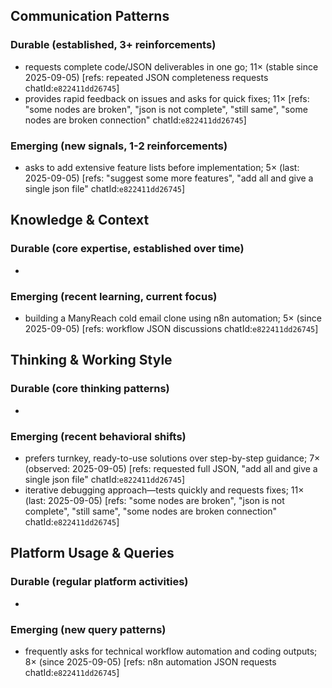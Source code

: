 ## Communication Patterns
### Durable (established, 3+ reinforcements)
- requests complete code/JSON deliverables in one go; 11× (stable since 2025-09-05) [refs: repeated JSON completeness requests chatId:`e822411dd26745`]
- provides rapid feedback on issues and asks for quick fixes; 11× [refs: "some nodes are broken", "json is not complete", "still same", "some nodes are broken connection" chatId:`e822411dd26745`]
### Emerging (new signals, 1-2 reinforcements)
- asks to add extensive feature lists before implementation; 5× (last: 2025-09-05) [refs: "suggest some more features", "add all and give a single json file" chatId:`e822411dd26745`]

## Knowledge & Context
### Durable (core expertise, established over time)
-
### Emerging (recent learning, current focus)
- building a ManyReach cold email clone using n8n automation; 5× (since 2025-09-05) [refs: workflow JSON discussions chatId:`e822411dd26745`]

## Thinking & Working Style
### Durable (core thinking patterns)
-
### Emerging (recent behavioral shifts)
- prefers turnkey, ready-to-use solutions over step-by-step guidance; 7× (observed: 2025-09-05) [refs: requested full JSON, "add all and give a single json file" chatId:`e822411dd26745`]
- iterative debugging approach—tests quickly and requests fixes; 11× (last: 2025-09-05) [refs: "some nodes are broken", "json is not complete", "still same", "some nodes are broken connection" chatId:`e822411dd26745`]

## Platform Usage & Queries
### Durable (regular platform activities)
-
### Emerging (new query patterns)
- frequently asks for technical workflow automation and coding outputs; 8× (since 2025-09-05) [refs: n8n automation JSON requests chatId:`e822411dd26745`]